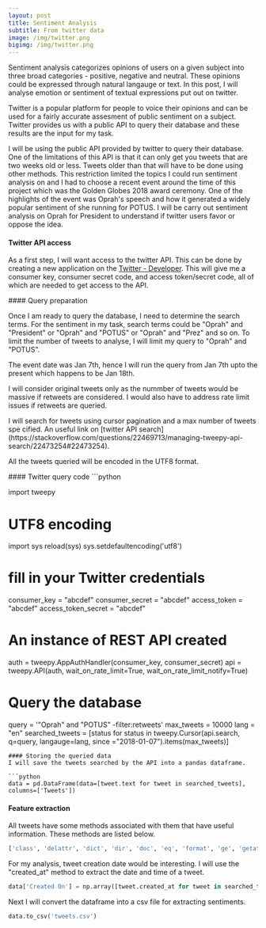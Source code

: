```yaml
---
layout: post
title: Sentiment Analysis
subtitle: From twitter data 
image: /img/twitter.png
bigimg: /img/twitter.png
---
```


Sentiment analysis categorizes opinions of users on a given subject into three broad categories - positive, negative and neutral.
These opinions could be expressed through natural langauge or text. In this post, I will analyse emotion or sentiment of textual expressions put out on twitter.
<p> Twitter is a popular platform for people to voice their opinions and can be used for a fairly accurate assesment of public
sentiment on a subject. Twitter provides us with a public API to query their database and these results are the input for my task. </p>

<p> I will be using the public API provided by twitter to query their database. One of the limitations of this API is that it can only get you tweets that are two weeks old or less. Tweets older than that will have to be done using other methods. This restriction limited the topics I could run sentiment analysis on and I had to choose a recent event around the time of this project which was the Golden Globes 2018 award ceremony. One of the highlights of the event was Oprah's speech and how it generated a widely popular sentiment of she running for POTUS. I will be carry out sentiment analysis on Oprah for President to understand if twitter users favor or oppose the idea. </p>

#### Twitter API access
As a first step, I will want access to the twitter API. This can be done by creating a new application on the [Twitter - Developer](https://apps.twitter.com/). This will give me a consumer key, consumer secret code, and access token/secret code, all of which are needed to get access to the API.
<p> </p>
#### Query preparation
<p> Once I am ready to query the database, I need to determine the search terms. For the sentiment in my task, search terms could be "Oprah" and "President"  or "Oprah" and "POTUS" or "Oprah" and "Prez" and so on. To limit the number of tweets to analyse, I will limit my query to "Oprah" and "POTUS". </p>
<p> The event date was Jan 7th, hence I will run the query from Jan 7th upto the present which happens to be Jan 18th.</p>
<p> I will consider original tweets only as the nummber of tweets would be massive if retweets are considered. I would also have to address rate limit issues if retweets are queried. </p> 
I will search for tweets using cursor pagination and a max number of tweets spe
cified. An useful link on [twitter API search](https://stackoverflow.com/questions/22469713/managing-tweepy-api-search/22473254#22473254).
<p> All the tweets queried will be encoded in the UTF8 format. </p> 
<p> </p>
#### Twitter query code
```python

import tweepy

# UTF8 encoding
import sys
reload(sys)
sys.setdefaultencoding('utf8')

# fill in your Twitter credentials 
consumer_key = "abcdef"
consumer_secret = "abcdef"
access_token = "abcdef"
access_token_secret = "abcdef"

# An instance of REST API created
auth = tweepy.AppAuthHandler(consumer_key, consumer_secret)
api = tweepy.API(auth, wait_on_rate_limit=True, wait_on_rate_limit_notify=True)

# Query the database
query = '"Oprah" and "POTUS" -filter:retweets'
max_tweets = 10000
lang = "en"
searched_tweets = [status for status in tweepy.Cursor(api.search, q=query, langauge=lang, since ="2018-01-07").items(max_tweets)]
```
#### Storing the queried data
I will save the tweets searched by the API into a pandas dataframe.

```python
data = pd.DataFrame(data=[tweet.text for tweet in searched_tweets], columns=['Tweets'])
```
#### Feature extraction
All tweets have some methods associated with them that have useful information. These methods are listed below.
```python
['class', 'delattr', 'dict', 'dir', 'doc', 'eq', 'format', 'ge', 'getattribute', 'getstate', 'gt', 'hash', 'init', 'init_subclass', 'le', 'lt', 'module', 'ne', 'new', 'reduce', 'reduce_ex', 'repr', 'setattr', 'sizeof', 'str', 'subclasshook', 'weakref', '_api', '_json', 'author', 'contributors', 'coordinates', 'created_at', 'destroy', 'entities', 'favorite', 'favorite_count', 'favorited', 'geo', 'id', 'id_str', 'in_reply_to_screen_name', 'in_reply_to_status_id', 'in_reply_to_status_id_str', 'in_reply_to_user_id', 'in_reply_to_user_id_str', 'is_quote_status', 'lang', 'parse', 'parse_list', 'place', 'possibly_sensitive', 'retweet', 'retweet_count', 'retweeted', 'retweets', 'source', 'source_url', 'text', 'truncated', 'user']
```
For my analysis, tweet creation date would be interesting. I will use the "created_at" method to extract the date and time of a tweet.
``` python
data['Created On'] = np.array([tweet.created_at for tweet in searched_tweets])
```
Next I will convert the dataframe into a csv file for extracting sentiments.
```python
data.to_csv('tweets.csv')
```




